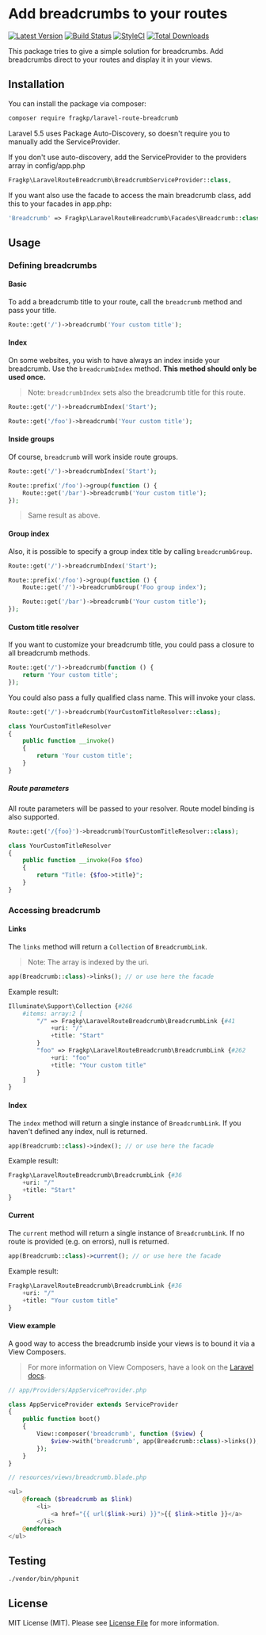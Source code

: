 # Add breadcrumbs to your routes

[![Latest Version](https://img.shields.io/github/release/fragkp/laravel-route-breadcrumb.svg?style=flat-square)](https://github.com/fragkp/laravel-route-breadcrumb/releases)
[![Build Status](https://img.shields.io/travis/fragkp/laravel-route-breadcrumb/master.svg?style=flat-square)](https://travis-ci.org/fragkp/laravel-route-breadcrumb)
[![StyleCI](https://styleci.io/repos/133180300/shield)](https://styleci.io/repos/133180300)
[![Total Downloads](https://img.shields.io/packagist/dt/fragkp/laravel-route-breadcrumb.svg?style=flat-square)](https://packagist.org/packages/fragkp/laravel-route-breadcrumb)

This package tries to give a simple solution for breadcrumbs. Add breadcrumbs direct to your routes and display it in your views.

## Installation

You can install the package via composer:

```bash
composer require fragkp/laravel-route-breadcrumb
```

Laravel 5.5 uses Package Auto-Discovery, so doesn't require you to manually add the ServiceProvider.

If you don't use auto-discovery, add the ServiceProvider to the providers array in config/app.php

```php
Fragkp\LaravelRouteBreadcrumb\BreadcrumbServiceProvider::class,
```

If you want also use the facade to access the main breadcrumb class, add this to your facades in app.php:

```php
'Breadcrumb' => Fragkp\LaravelRouteBreadcrumb\Facades\Breadcrumb::class,
```

## Usage

### Defining breadcrumbs

#### Basic

To add a breadcrumb title to your route, call the `breadcrumb` method and pass your title. 
```php
Route::get('/')->breadcrumb('Your custom title');
```

#### Index

On some websites, you wish to have always an index inside your breadcrumb. Use the `breadcrumbIndex` method.
**This method should only be used once.**
> Note: `breadcrumbIndex` sets also the breadcrumb title for this route.
```php
Route::get('/')->breadcrumbIndex('Start');

Route::get('/foo')->breadcrumb('Your custom title');
```

#### Inside groups

Of course, `breadcrumb` will work inside route groups.
```php
Route::get('/')->breadcrumbIndex('Start');

Route::prefix('/foo')->group(function () {
    Route::get('/bar')->breadcrumb('Your custom title');
});
```
> Same result as above.

#### Group index

Also, it is possible to specify a group index title by calling `breadcrumbGroup`.
```php
Route::get('/')->breadcrumbIndex('Start');

Route::prefix('/foo')->group(function () {
    Route::get('/')->breadcrumbGroup('Foo group index');

    Route::get('/bar')->breadcrumb('Your custom title');
});
```

#### Custom title resolver

If you want to customize your breadcrumb title, you could pass a closure to all breadcrumb methods.
```php
Route::get('/')->breadcrumb(function () {
    return 'Your custom title';
});
```

You could also pass a fully qualified class name. This will invoke your class.
```php
Route::get('/')->breadcrumb(YourCustomTitleResolver::class);

class YourCustomTitleResolver
{
    public function __invoke()
    {
        return 'Your custom title';
    }
}
```

##### Route parameters

All route parameters will be passed to your resolver. Route model binding is also supported.
```php
Route::get('/{foo}')->breadcrumb(YourCustomTitleResolver::class);

class YourCustomTitleResolver
{
    public function __invoke(Foo $foo)
    {
        return "Title: {$foo->title}";
    }
}
```

### Accessing breadcrumb

#### Links

The `links` method will return a `Collection` of `BreadcrumbLink`.
> Note: The array is indexed by the uri.
```php
app(Breadcrumb::class)->links(); // or use here the facade
```
Example result:
```php
Illuminate\Support\Collection {#266
    #items: array:2 [
        "/" => Fragkp\LaravelRouteBreadcrumb\BreadcrumbLink {#41
            +uri: "/"
            +title: "Start"
        }
        "foo" => Fragkp\LaravelRouteBreadcrumb\BreadcrumbLink {#262
            +uri: "foo"
            +title: "Your custom title"
        }
    ]
}
```

#### Index

The `index` method will return a single instance of `BreadcrumbLink`. If you haven't defined any index, null is returned.
```php
app(Breadcrumb::class)->index(); // or use here the facade
```
Example result:
```php
Fragkp\LaravelRouteBreadcrumb\BreadcrumbLink {#36
    +uri: "/"
    +title: "Start"
}
```

#### Current

The `current` method will return a single instance of `BreadcrumbLink`. If no route is provided (e.g. on errors), null is returned.
```php
app(Breadcrumb::class)->current(); // or use here the facade
```
Example result:
```php
Fragkp\LaravelRouteBreadcrumb\BreadcrumbLink {#36
    +uri: "/"
    +title: "Your custom title"
}
```

#### View example

A good way to access the breadcrumb inside your views is to bound it via a View Composers.
> For more information on View Composers, have a look on the [Laravel docs](https://laravel.com/docs/5.6/views#view-composers).
```php
// app/Providers/AppServiceProvider.php

class AppServiceProvider extends ServiceProvider
{
    public function boot()
    {
        View::composer('breadcrumb', function ($view) {
            $view->with('breadcrumb', app(Breadcrumb::class)->links());
        });
    }
}
```
```php
// resources/views/breadcrumb.blade.php

<ul>
    @foreach ($breadcrumb as $link)
        <li>
            <a href="{{ url($link->uri) }}">{{ $link->title }}</a>
        </li>
    @endforeach
</ul>
```

## Testing

``` bash
./vendor/bin/phpunit
```

## License

MIT License (MIT). Please see [License File](LICENSE.md) for more information.
